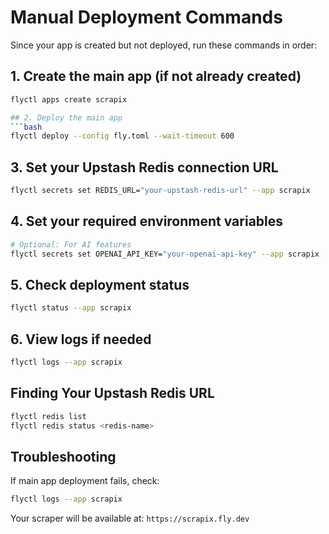 # Manual Deployment Commands

Since your app is created but not deployed, run these commands in order:

## 1. Create the main app (if not already created)
```bash
flyctl apps create scrapix

## 2. Deploy the main app
```bash
flyctl deploy --config fly.toml --wait-timeout 600
```

## 3. Set your Upstash Redis connection URL
```bash
flyctl secrets set REDIS_URL="your-upstash-redis-url" --app scrapix
```

## 4. Set your required environment variables
```bash
# Optional: For AI features
flyctl secrets set OPENAI_API_KEY="your-openai-api-key" --app scrapix
```

## 5. Check deployment status
```bash
flyctl status --app scrapix
```

## 6. View logs if needed
```bash
flyctl logs --app scrapix
```

## Finding Your Upstash Redis URL
```bash
flyctl redis list
flyctl redis status <redis-name>
```

## Troubleshooting

If main app deployment fails, check:
```bash
flyctl logs --app scrapix
```

Your scraper will be available at: `https://scrapix.fly.dev`